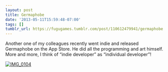```yaml
---
layout: post
title: Germaphobe
date: '2013-05-11T15:59:48-07:00'
tags: []
tumblr_url: https://fugugames.tumblr.com/post/110612479941/germaphobe
---
```

Another one of my colleagues recently went indie and released Germaphobe on the App Store. He did all the programming and art himself. More and more, I think of “indie developer” as “individual developer”!

[![IMG_0104](http://itshardtofondlepenguins.com/wp-content/uploads/2013/05/IMG_0104.png)](http://itshardtofondlepenguins.com/wp-content/uploads/2013/05/IMG_0104.png)

